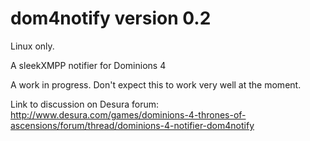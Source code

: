 dom4notify version 0.2
==========

Linux only.

A sleekXMPP notifier for Dominions 4

A work in progress. Don't expect this to work very well at the moment.

Link to discussion on Desura forum:
http://www.desura.com/games/dominions-4-thrones-of-ascensions/forum/thread/dominions-4-notifier-dom4notify
